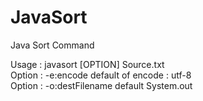 JavaSort
========

Java Sort Command

Usage : javasort [OPTION] Source.txt<br>
Option : -e:encode          default of encode : utf-8<br>
Option : -o:destFilename    default System.out<br>
